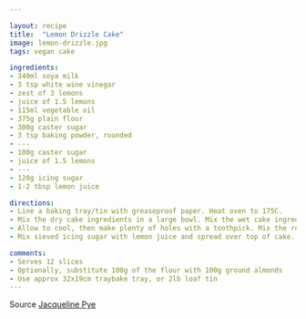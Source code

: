 ```yaml
---

layout: recipe
title:  "Lemon Drizzle Cake"
image: lemon-drizzle.jpg
tags: vegan cake

ingredients:
- 340ml soya milk
- 3 tsp white wine vinegar
- zest of 3 lemons
- juice of 1.5 lemons
- 115ml vegetable oil
- 375g plain flour
- 300g caster sugar
- 3 tsp baking powder, rounded
- ---
- 100g caster sugar
- juice of 1.5 lemons
- ---
- 120g icing sugar
- 1-2 tbsp lemon juice

directions:
- Line a baking tray/tin with greaseproof paper. Heat oven to 175C.
- Mix the dry cake ingredients in a large bowl. Mix the wet cake ingredients in another bowl. Fold wet ingredients into dry, remove lumps but do not overmix. Pour into tin and bake on middle shelf of oven for 25-30 mins for traybake, or 45-50 mins for 2lb loaf tin. Check doneness with a clean toothpick.
- Allow to cool, then make plenty of holes with a toothpick. Mix the remaining sugar and lemon juice and warm in a small saucepan (without boiling if you want to keep the crunch). Spoon the drizzle over the cake, making sure it goes down the holes. Leave to cool completely.
- Mix sieved icing sugar with lemon juice and spread over top of cake.

comments: 
- Serves 12 slices
- Optionally, substitute 100g of the flour with 100g ground almonds
- Use approx 32x19cm traybake tray, or 2lb loaf tin
---
```


Source [Jacqueline Pye](http://jacsvegfood.blogspot.com/2014/01/lush-lemon-drizzle-traybake-vegan.html)
